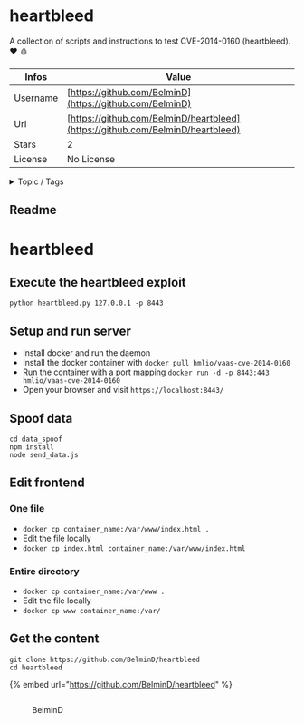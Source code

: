 # heartbleed

A collection of scripts and instructions to test CVE-2014-0160 (heartbleed). ❤️ 🩸

| Infos    | Value                                                              |
| -------- | -------------------------------------------------------------------|
| Username | [https://github.com/BelminD](https://github.com/BelminD) |
| Url      | [https://github.com/BelminD/heartbleed](https://github.com/BelminD/heartbleed)                                               |
| Stars    | 2                                                          |
| License  | No License                                                        |

<details>

<summary>Topic / Tags</summary>

* heartbleed

</details>

## Readme

# heartbleed

## Execute the heartbleed exploit

`python heartbleed.py 127.0.0.1 -p 8443`

## Setup and run server

- Install docker and run the daemon
- Install the docker container with `docker pull hmlio/vaas-cve-2014-0160`
- Run the container with a port mapping `docker run -d -p 8443:443 hmlio/vaas-cve-2014-0160`
- Open your browser and visit `https://localhost:8443/`

## Spoof data

```
cd data_spoof
npm install
node send_data.js
```

## Edit frontend

### One file

- `docker cp container_name:/var/www/index.html .`
- Edit the file locally
- `docker cp index.html container_name:/var/www/index.html`

### Entire directory

- `docker cp container_name:/var/www .`
- Edit the file locally
- `docker cp www container_name:/var/`



## Get the content

```
git clone https://github.com/BelminD/heartbleed
cd heartbleed
```

{% embed url="https://github.com/BelminD/heartbleed" %}

<figure><img src="https://avatars.githubusercontent.com/u/22224799?v=4" alt=""><figcaption><p>BelminD</p></figcaption></figure>
